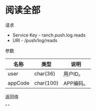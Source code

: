 # 阅读全部

请求
- Service Key - ranch.push.log.reads
- URI - /push/log/reads

参数

|名称|类型|说明|
|---|---|---|
|user|char(36)|用户ID。|
|appCode|char(100)|APP编码。|

返回值
```
""
```

